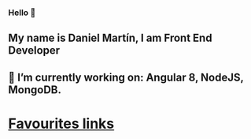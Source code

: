 ### Hello 👋
## My name is Daniel Martín, I am Front End Developer
## 🔭 I’m currently working on: Angular 8, NodeJS, MongoDB.
# [Favourites links](https://github.com/dmartin8/Web-Development-Links)  

<!--
**dmartin8/dmartin8** is a ✨ _special_ ✨ repository because its `README.md` (this file) appears on your GitHub profile.

Here are some ideas to get you started:

- 🔭 I’m currently working on ...
- 🌱 I’m currently learning ...
- 👯 I’m looking to collaborate on ...
- 🤔 I’m looking for help with ...
- 💬 Ask me about ...
- 📫 How to reach me: ...
- 😄 Pronouns: ...
- ⚡ Fun fact: ...
-->
